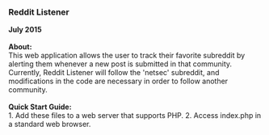<h3>Reddit Listener</h3>
<strong>July 2015</strong><br><br>
<strong>About:</strong><br>
This web application allows the user to track their favorite subreddit by alerting them whenever a new post is submitted in that community. Currently, Reddit Listener will follow the 'netsec' subreddit, and modifications in the code are necessary in order to follow another community.<br><br>
<strong>Quick Start Guide:</strong><br>
1. Add these files to a web server that supports PHP.
2. Access index.php in a standard web browser.



